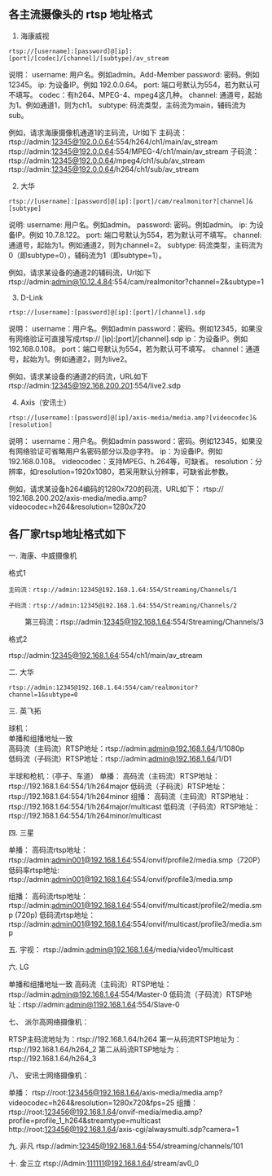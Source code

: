 ## 各主流摄像头的 rtsp 地址格式  

1. 海康威视  

```
rtsp://[username]:[password]@[ip]:[port]/[codec]/[channel]/[subtype]/av_stream  
```

说明：
username: 用户名。例如admin。Add-Member
password: 密码。例如12345。
ip: 为设备IP。例如 192.0.0.64。
port: 端口号默认为554，若为默认可不填写。
codec：有h264、MPEG-4、mpeg4这几种。
channel: 通道号，起始为1。例如通道1，则为ch1。
subtype: 码流类型，主码流为main，辅码流为sub。

例如，请求海康摄像机通道1的主码流，Url如下
主码流：
rtsp://admin:12345@192.0.0.64:554/h264/ch1/main/av_stream
rtsp://admin:12345@192.0.0.64:554/MPEG-4/ch1/main/av_stream
子码流：
rtsp://admin:12345@192.0.0.64/mpeg4/ch1/sub/av_stream
rtsp://admin:12345@192.0.0.64/h264/ch1/sub/av_stream

2. 大华  

```
rtsp://[username]:[password]@[ip]:[port]/cam/realmonitor?[channel]&[subtype]
```

说明:
username: 用户名。例如admin。
password: 密码。例如admin。
ip: 为设备IP。例如 10.7.8.122。
port: 端口号默认为554，若为默认可不填写。
channel: 通道号，起始为1。例如通道2，则为channel=2。
subtype: 码流类型，主码流为0（即subtype=0），辅码流为1（即subtype=1）。

例如，请求某设备的通道2的辅码流，Url如下
rtsp://admin:admin@10.12.4.84:554/cam/realmonitor?channel=2&subtype=1

3. D-Link

```
rtsp://[username]:[password]@[ip]:[port]/[channel].sdp
```

说明：
username：用户名。例如admin
password：密码。例如12345，如果没有网络验证可直接写成rtsp:// [ip]:[port]/[channel].sdp
ip：为设备IP。例如192.168.0.108。
port：端口号默认为554，若为默认可不填写。
channel：通道号，起始为1。例如通道2，则为live2。


例如，请求某设备的通道2的码流，URL如下
rtsp://admin:12345@192.168.200.201:554/live2.sdp


4. Axis（安讯士）

```
rtsp://[username]:[password]@[ip]/axis-media/media.amp?[videocodec]&[resolution]
```

说明：
username：用户名。例如admin
password：密码。例如12345，如果没有网络验证可省略用户名密码部分以及@字符。
ip：为设备IP。例如192.168.0.108。
videocodec：支持MPEG、h.264等，可缺省。
resolution：分辨率，如resolution=1920x1080，若采用默认分辨率，可缺省此参数。

例如，请求某设备h264编码的1280x720的码流，URL如下：
rtsp:// 192.168.200.202/axis-media/media.amp?videocodec=h264&resolution=1280x720 

## 各厂家rtsp地址格式如下  

一. 海康、中威摄像机

格式1

    主码流：rtsp://admin:12345@192.168.1.64:554/Streaming/Channels/1

    子码流：rtsp://admin:12345@192.168.1.64:554/Streaming/Channels/2

　　 第三码流：rtsp://admin:12345@192.168.1.64:554/Streaming/Channels/3

格式2

rtsp://admin:12345@192.168.1.64:554/ch1/main/av_stream

二. 大华

    rtsp://admin:12345@192.168.1.64:554/cam/realmonitor?channel=1&subtype=0

三. 英飞拓

球机：  
    单播和组播地址一致  
        高码流（主码流）RTSP地址：rtsp://admin:admin@192.168.1.64/1/1080p  
        低码流（子码流）RTSP地址：rtsp://admin:admin@192.168.1.64/1/D1  

半球和枪机：（亭子、车道）
    单播：
        高码流（主码流）RTSP地址：rtsp://192.168.1.64:554/1/h264major
        低码流（子码流）RTSP地址：rtsp://192.168.1.64:554/1/h264minor
    组播：
        高码流（主码流）RTSP地址：rtsp://192.168.1.64:554/1/h264major/multicast
        低码流（子码流）RTSP地址：rtsp://192.168.1.64:554/1/h264minor/multicast

四. 三星

单播：
    高码流rtsp地址：rtsp://admin:admin001@192.168.1.64:554/onvif/profile2/media.smp（720P）
    低码率rtsp地址: rtsp://admin:admin001@192.168.1.64:554/onvif/profile3/media.smp

组播：
    高码流rtsp地址：rtsp://admin:admin001@192.168.1.64:554/onvif/multicast/profile2/media.smp (720p)
    低码流rtsp地址：rtsp://admin:admin001@192.168.1.64:554/onvif/multicast/profile3/media.smp

五. 宇视：
      rtsp://admin:admin@192.168.1.64/media/video1/multicast

六. LG

单播和组播地址一致
    高码流（主码流）RTSP地址：rtsp://admin:admin@192.168.1.64:554/Master-0
    低码流（子码流）RTSP地址：rtsp://admin:admin@1192.168.1.64:554/Slave-0

七、 派尔高网络摄像机：

RTSP主码流地址为：rtsp://192.168.1.64/h264
    第一从码流RTSP地址为：rtsp://192.168.1.64/h264_2
    第二从码流RTSP地址为：rtsp://192.168.1.64/h264_3

八、 安讯士网络摄像机：

单播：
    rtsp://root:123456@192.168.1.64/axis-media/media.amp?videocodec=h264&resolution=1280x720&fps=25
组播：
    rtsp://root:123456@192.168.1.64/onvif-media/media.amp?profile=profile_1_h264&streamtype=multicast
    http://root:123456@192.168.1.64/axis-cgi/alwaysmulti.sdp?camera=1

九. 非凡
    rtsp://admin:12345@192.168.1.64:554/streaming/channels/101

十. 金三立
    rtsp://Admin:111111@192.168.1.64/stream/av0_0
